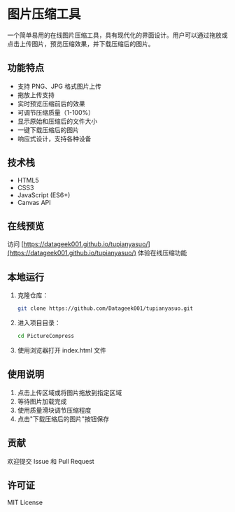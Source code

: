 # 图片压缩工具

一个简单易用的在线图片压缩工具，具有现代化的界面设计。用户可以通过拖放或点击上传图片，预览压缩效果，并下载压缩后的图片。

## 功能特点

- 支持 PNG、JPG 格式图片上传
- 拖放上传支持
- 实时预览压缩前后的效果
- 可调节压缩质量（1-100%）
- 显示原始和压缩后的文件大小
- 一键下载压缩后的图片
- 响应式设计，支持各种设备

## 技术栈

- HTML5
- CSS3
- JavaScript (ES6+)
- Canvas API

## 在线预览

访问 [https://datageek001.github.io/tupianyasuo/](https://datageek001.github.io/tupianyasuo/) 体验在线压缩功能

## 本地运行

1. 克隆仓库：
   ```bash
   git clone https://github.com/Datageek001/tupianyasuo.git
   ```

2. 进入项目目录：
   ```bash
   cd PictureCompress
   ```

3. 使用浏览器打开 index.html 文件

## 使用说明

1. 点击上传区域或将图片拖放到指定区域
2. 等待图片加载完成
3. 使用质量滑块调节压缩程度
4. 点击"下载压缩后的图片"按钮保存

## 贡献

欢迎提交 Issue 和 Pull Request

## 许可证

MIT License 